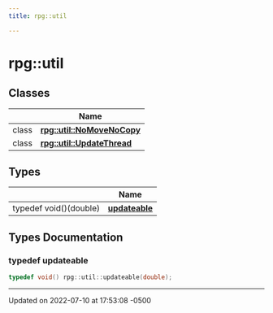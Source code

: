 ```yaml
---
title: rpg::util

---
```


# rpg::util



## Classes

|                | Name           |
| -------------- | -------------- |
| class | **[rpg::util::NoMoveNoCopy](/engine/Classes/classrpg_1_1util_1_1_no_move_no_copy/)**  |
| class | **[rpg::util::UpdateThread](/engine/Classes/classrpg_1_1util_1_1_update_thread/)**  |

## Types

|                | Name           |
| -------------- | -------------- |
| typedef void()(double) | **[updateable](/engine/Namespaces/namespacerpg_1_1util/#typedef-updateable)**  |

## Types Documentation

### typedef updateable

```cpp
typedef void() rpg::util::updateable(double);
```







-------------------------------

Updated on 2022-07-10 at 17:53:08 -0500
